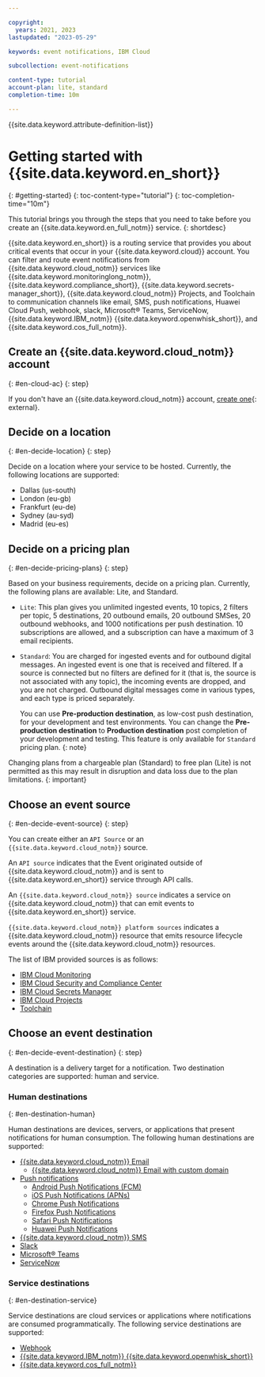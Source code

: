 ```yaml
---

copyright:
  years: 2021, 2023
lastupdated: "2023-05-29"

keywords: event notifications, IBM Cloud

subcollection: event-notifications

content-type: tutorial
account-plan: lite, standard
completion-time: 10m

---
```


{{site.data.keyword.attribute-definition-list}}

# Getting started with {{site.data.keyword.en_short}}
{: #getting-started}
{: toc-content-type="tutorial"}
{: toc-completion-time="10m"}

This tutorial brings you through the steps that you need to take before you create an {{site.data.keyword.en_full_notm}} service.
{: shortdesc}

{{site.data.keyword.en_short}} is a routing service that provides you about critical events that occur in your {{site.data.keyword.cloud}} account. You can filter and route event notifications from {{site.data.keyword.cloud_notm}} services like {{site.data.keyword.monitoringlong_notm}}, {{site.data.keyword.compliance_short}}, {{site.data.keyword.secrets-manager_short}}, {{site.data.keyword.cloud_notm}} Projects, and Toolchain to communication channels like email, SMS, push notifications, Huawei Cloud Push, webhook, slack, Microsoft&reg; Teams, ServiceNow, {{site.data.keyword.IBM_notm}} {{site.data.keyword.openwhisk_short}}, and {{site.data.keyword.cos_full_notm}}.

## Create an {{site.data.keyword.cloud_notm}} account
{: #en-cloud-ac}
{: step}

If you don't have an {{site.data.keyword.cloud_notm}} account, [create one](https://{DomainName}/registration){: external}.

## Decide on a location
{: #en-decide-location}
{: step}

Decide on a location where your service to be hosted. Currently, the following locations are supported:

* Dallas (us-south)
* London (eu-gb)
* Frankfurt (eu-de)
* Sydney (au-syd)
* Madrid (eu-es)

## Decide on a pricing plan
{: #en-decide-pricing-plans}
{: step}

Based on your business requirements, decide on a pricing plan. Currently, the following plans are available: Lite, and Standard.

- `Lite`: This plan gives you unlimited ingested events, 10 topics, 2 filters per topic, 5 destinations, 20 outbound emails, 20 outbound SMSes, 20 outbound webhooks, and 1000 notifications per push destination. 10 subscriptions are allowed, and a subscription can have a maximum of 3 email recipients.

- `Standard`: You are charged for ingested events and for outbound digital messages. An ingested event is one that is received and filtered. If a source is connected but no filters are defined for it (that is, the source is not associated with any topic), the incoming events are dropped, and you are not charged. Outbound digital messages come in various types, and each type is priced separately.

   You can use **Pre-production destination**, as low-cost push destination, for your development and test environments. You can change the **Pre-production destination** to **Production destination** post completion of your development and testing. This feature is only available for `Standard` pricing plan.
   {: note}

Changing plans from a chargeable plan (Standard) to free plan (Lite) is not permitted as this may result in disruption and data loss due to the plan limitations.
{: important}

## Choose an event source
{: #en-decide-event-source}
{: step}

You can create either an `API Source` or an `{{site.data.keyword.cloud_notm}}` source.

An `API source` indicates that the Event originated outside of {{site.data.keyword.cloud_notm}} and is sent to {{site.data.keyword.en_short}} service through API calls.

An `{{site.data.keyword.cloud_notm}} source` indicates a service on {{site.data.keyword.cloud_notm}} that can emit events to {{site.data.keyword.en_short}} service.

`{{site.data.keyword.cloud_notm}} platform sources` indicates a {{site.data.keyword.cloud_notm}} resource that emits resource lifecycle events around the {{site.data.keyword.cloud_notm}} resources.

The list of IBM provided sources is as follows:
- [IBM Cloud Monitoring](/docs/monitoring?topic=monitoring-tutorial-en)
- [IBM Cloud Security and Compliance Center](/docs/security-compliance?topic=security-compliance-event-notifications&interface=ui)
- [IBM Cloud Secrets Manager](/docs/secrets-manager?topic=secrets-manager-event-notifications&interface=ui)
- [IBM Cloud Projects](/docs/allowlist/projects?topic=projects-event-notifications-events&interface=ui)
- [Toolchain](/docs/ContinuousDelivery?topic=ContinuousDelivery-event-notifications-cd&interface=ui)

## Choose an event destination
{: #en-decide-event-destination}
{: step}

A destination is a delivery target for a notification. Two destination categories are supported: human and service.

### Human destinations
{: #en-destination-human}

Human destinations are devices, servers, or applications that present notifications for human consumption. The following human destinations are supported:

- [{{site.data.keyword.cloud_notm}} Email](/docs/event-notifications?topic=event-notifications-en-destinations-email)
   - [{{site.data.keyword.cloud_notm}} Email with custom domain](/docs/event-notifications?topic=event-notifications-en-destinations-custom-email)
- [Push notifications](/docs/event-notifications?topic=event-notifications-en-destinations-push)
   - [Android Push Notifications (FCM)](/docs/event-notifications?topic=event-notifications-en-push-fcm)
   - [iOS Push Notifications (APNs)](/docs/event-notifications?topic=event-notifications-en-push-apns)
   - [Chrome Push Notifications](/docs/event-notifications?topic=event-notifications-en-push-chrome)
   - [Firefox Push Notifications](/docs/event-notifications?topic=event-notifications-en-push-firefox)
   - [Safari Push Notifications](/docs/event-notifications?topic=event-notifications-en-push-safari)
   - [Huawei Push Notifications](/docs/event-notifications?topic=event-notifications-en-push-huawei)
- [{{site.data.keyword.cloud_notm}} SMS](/docs/event-notifications?topic=event-notifications-en-destinations-sms)
- [Slack](/docs/event-notifications?topic=event-notifications-en-destinations-slack)
- [Microsoft&reg; Teams](/docs/event-notifications?topic=event-notifications-en-destinations-msteams)
- [ServiceNow](/docs/event-notifications?topic=event-notifications-en-destinations-servicenow)

### Service destinations
{: #en-destination-service}

Service destinations are cloud services or applications where notifications are consumed programmatically. The following service destinations are supported:

- [Webhook](/docs/event-notifications?topic=event-notifications-en-destinations-webhook)
- [{{site.data.keyword.IBM_notm}} {{site.data.keyword.openwhisk_short}}](/docs/event-notifications?topic=event-notifications-en-destinations-cloud-functions)
- [{{site.data.keyword.cos_full_notm}}](/docs/event-notifications?topic=event-notifications-en-destinations-cloud-object-storage)
